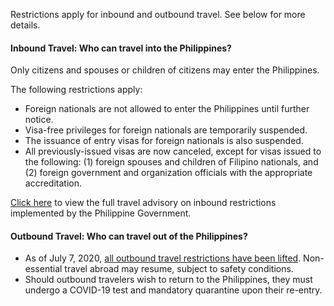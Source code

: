 Restrictions apply for inbound and outbound travel. See below for more details.

#### Inbound Travel: Who can travel into the Philippines?

Only citizens and spouses or children of citizens may enter the Philippines.

The following restrictions apply:

- Foreign nationals are not allowed to enter the Philippines until further notice.
- Visa-free privileges for foreign nationals are temporarily suspended.
- The issuance of entry visas for foreign nationals is also suspended.
- All previously-issued visas are now canceled, except for visas issued to the following: (1) foreign spouses and children of Filipino nationals, and (2) foreign government and organization officials with the appropriate accreditation.

[Click here](https://www.dfa.gov.ph/covid-19-advisories/26402-travel-advisory-inbound-travel-restrictions-by-the-philippine-government-on-foreign-travelers) to view the full travel advisory on inbound restrictions implemented by the Philippine Government.

#### Outbound Travel: Who can travel out of the Philippines?

- As of July 7, 2020, [all outbound travel restrictions have been lifted](https://www.garda.com/crisis24/news-alerts/357626/philippines-authorities-lift-ban-on-non-essential-travel-abroad-july-7-update-25). Non-essential travel abroad may resume, subject to safety conditions.
- Should outbound travelers wish to return to the Philippines, they must undergo a COVID-19 test and mandatory quarantine upon their re-entry.

